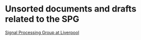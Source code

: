 # Unsorted documents and drafts related to the SPG
[Signal Processing Group at Liverpool](https://www.liverpool.ac.uk/electrical-engineering-and-electronics/research/data-science-signal-processing/signalprocessing/)
